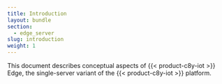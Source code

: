```yaml
---
title: Introduction
layout: bundle
section: 
  - edge_server
slug: introduction
weight: 1
---
```


This document describes conceptual aspects of {{< product-c8y-iot >}} Edge, the single-server variant of the {{< product-c8y-iot >}} platform.
